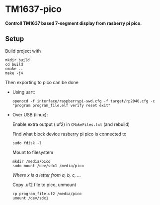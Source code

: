 TM1637-pico
=============
#### Controll TM1637 based 7-segment display from rasberry pi pico.

## Setup
Build project with
```
mkdir build
cd build
cmake ..
make -j4
```
Then exporting to pico can be done
  * Using uart: 
    ```
    openocd -f interface/raspberrypi-swd.cfg -f target/rp2040.cfg -c "program program_file.elf verify reset exit"
    ```
  * Over USB (linux):

    Enable extra output (.uf2) in `CMakeFiles.txt` (and rebuild)    

    Find what block device rasberry pi pico is connected to
    ```
    sudo fdisk -l
    ```
    Mount to filesystem
    ```
    mkdir /media/pico    
    sudo mount /dev/sdx1 /media/pico
    ```
    *Where x is a letter from a, b, c, ...*
    
    Copy .uf2 file to pico, unmount
    ```
    cp program_file.uf2 /media/pico
    umount /dev/sdx1
    ``` 
